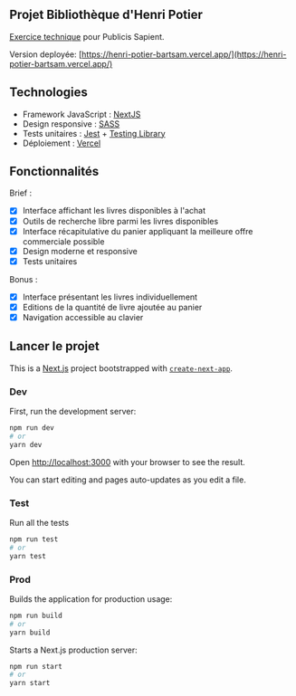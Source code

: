 ## Projet Bibliothèque d'Henri Potier

[Exercice technique](https://github.com/xebia-france/recruitment-tests/blob/master/ExerciceFront.md) pour Publicis Sapient.

Version deployée: [https://henri-potier-bartsam.vercel.app/](https://henri-potier-bartsam.vercel.app/)

## Technologies

- Framework JavaScript : [NextJS](https://nextjs.org/)
- Design responsive : [SASS](https://sass-lang.com/)
- Tests unitaires : [Jest](https://jestjs.io/fr/) + [Testing Library](https://testing-library.com/)
- Déploiement : [Vercel](https://vercel.com/)

## Fonctionnalités

Brief :

- [x] Interface affichant les livres disponibles à l'achat
- [x] Outils de recherche libre parmi les livres disponibles
- [x] Interface récapitulative du panier appliquant la meilleure offre commerciale possible
- [x] Design moderne et responsive
- [x] Tests unitaires

Bonus :

- [x] Interface présentant les livres individuellement
- [x] Editions de la quantité de livre ajoutée au panier
- [x] Navigation accessible au clavier

## Lancer le projet

This is a [Next.js](https://nextjs.org/) project bootstrapped with [`create-next-app`](https://github.com/vercel/next.js/tree/canary/packages/create-next-app).

### Dev

First, run the development server:

```bash
npm run dev
# or
yarn dev
```

Open [http://localhost:3000](http://localhost:3000) with your browser to see the result.

You can start editing and pages auto-updates as you edit a file.

### Test

Run all the tests

```bash
npm run test
# or
yarn test
```

### Prod

Builds the application for production usage:

```bash
npm run build
# or
yarn build
```

Starts a Next.js production server:

```bash
npm run start
# or
yarn start
```
